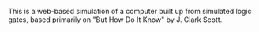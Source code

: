 This is a web-based simulation of a computer built up from simulated logic gates, based primarily on "But How Do It Know" by J. Clark Scott.
